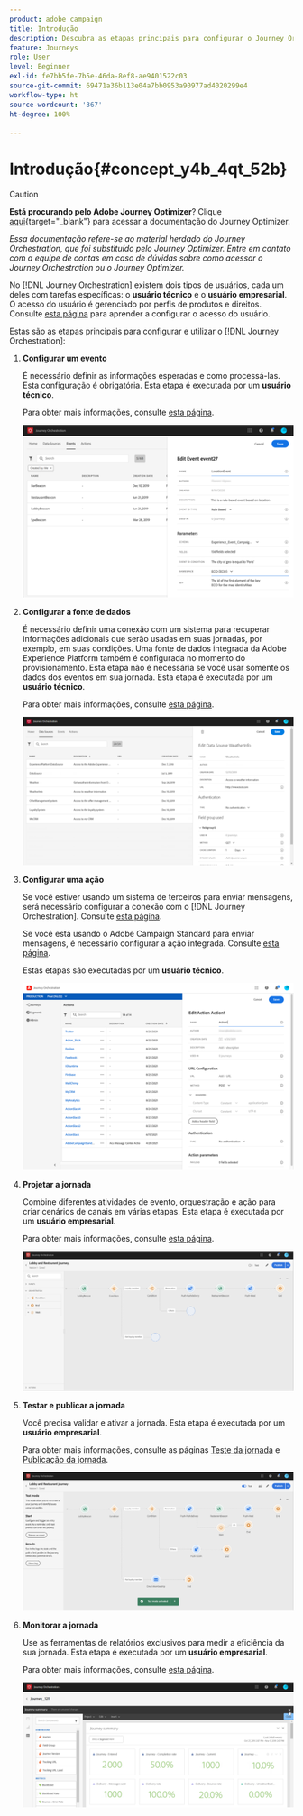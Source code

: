 ```yaml
---
product: adobe campaign
title: Introdução
description: Descubra as etapas principais para configurar o Journey Orchestration e criar sua primeira jornada.
feature: Journeys
role: User
level: Beginner
exl-id: fe7bb5fe-7b5e-46da-8ef8-ae9401522c03
source-git-commit: 69471a36b113e04a7bb0953a90977ad4020299e4
workflow-type: ht
source-wordcount: '367'
ht-degree: 100%

---
```


# Introdução{#concept_y4b_4qt_52b}


>[!CAUTION]
>
>**Está procurando pelo Adobe Journey Optimizer**? Clique [aqui](https://experienceleague.adobe.com/pt-br/docs/journey-optimizer/using/ajo-home){target="_blank"} para acessar a documentação do Journey Optimizer.
>
>
>_Essa documentação refere-se ao material herdado do Journey Orchestration, que foi substituído pelo Journey Optimizer. Entre em contato com a equipe de contas em caso de dúvidas sobre como acessar o Journey Orchestration ou o Journey Optimizer._




No [!DNL Journey Orchestration] existem dois tipos de usuários, cada um deles com tarefas específicas: o **usuário técnico** e o **usuário empresarial**. O acesso do usuário é gerenciado por perfis de produtos e direitos. Consulte [esta página](../about/access-management.md) para aprender a configurar o acesso do usuário.

Estas são as etapas principais para configurar e utilizar o [!DNL Journey Orchestration]:

1. **Configurar um evento**

   É necessário definir as informações esperadas e como processá-las. Esta configuração é obrigatória. Esta etapa é executada por um **usuário técnico**.

   Para obter mais informações, consulte [esta página](../event/about-events.md).

   ![](../assets/journey7.png)

1. **Configurar a fonte de dados**

   É necessário definir uma conexão com um sistema para recuperar informações adicionais que serão usadas em suas jornadas, por exemplo, em suas condições. Uma fonte de dados integrada da Adobe Experience Platform também é configurada no momento do provisionamento. Esta etapa não é necessária se você usar somente os dados dos eventos em sua jornada. Esta etapa é executada por um **usuário técnico**.

   Para obter mais informações, consulte [esta página](../datasource/about-data-sources.md).

   ![](../assets/journey22.png)

1. **Configurar uma ação**

   Se você estiver usando um sistema de terceiros para enviar mensagens, será necessário configurar a conexão com o [!DNL Journey Orchestration]. Consulte [esta página](../action/about-custom-action-configuration.md).

   Se você está usando o Adobe Campaign Standard para enviar mensagens, é necessário configurar a ação integrada. Consulte [esta página](../action/working-with-adobe-campaign.md).

   Estas etapas são executadas por um **usuário técnico**.

   ![](../assets/custom2.png)

1. **Projetar a jornada**

   Combine diferentes atividades de evento, orquestração e ação para criar cenários de canais em várias etapas. Esta etapa é executada por um **usuário empresarial**.

   Para obter mais informações, consulte [esta página](../building-journeys/journey.md).

   ![](../assets/journeyuc2_24.png)

1. **Testar e publicar a jornada**

   Você precisa validar e ativar a jornada. Esta etapa é executada por um **usuário empresarial**.

   Para obter mais informações, consulte as páginas [Teste da jornada](../building-journeys/testing-the-journey.md) e [Publicação da jornada](../building-journeys/publishing-the-journey.md).

   ![](../assets/journeyuc2_32bis.png)

1. **Monitorar a jornada**

   Use as ferramentas de relatórios exclusivos para medir a eficiência da sua jornada. Esta etapa é executada por um **usuário empresarial**.

   Para obter mais informações, consulte [esta página](../reporting/about-journey-reports.md).

   ![](../assets/dynamic_report_journey_12.png)
